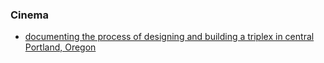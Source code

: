 ### Cinema

- [documenting the process of designing and building a triplex in central Portland, Oregon](https://m.youtube.com/@TheHouseFilesPDX/videos)